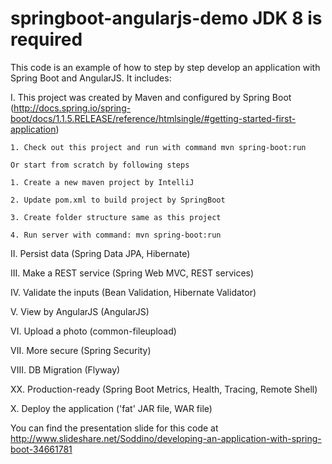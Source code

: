springboot-angularjs-demo
JDK 8 is required
=========================

This code is an example of how to step by step develop an application with Spring Boot and AngularJS. It includes:

 I. This project was created by Maven and configured by Spring Boot (http://docs.spring.io/spring-boot/docs/1.1.5.RELEASE/reference/htmlsingle/#getting-started-first-application)

    1. Check out this project and run with command mvn spring-boot:run

    Or start from scratch by following steps

    1. Create a new maven project by IntelliJ

    2. Update pom.xml to build project by SpringBoot

    3. Create folder structure same as this project

    4. Run server with command: mvn spring-boot:run

 II. Persist data (Spring Data JPA, Hibernate)

 III. Make a REST service (Spring Web MVC, REST services)

 IV. Validate the inputs (Bean Validation, Hibernate Validator)

 V. View by AngularJS (AngularJS)

 VI. Upload a photo (common-fileupload)

 VII. More secure (Spring Security)

 VIII. DB Migration (Flyway)

 XX. Production-ready (Spring Boot Metrics, Health, Tracing, Remote Shell)

 X. Deploy the application ('fat' JAR file, WAR file)

You can find the presentation slide for this code at http://www.slideshare.net/Soddino/developing-an-application-with-spring-boot-34661781

